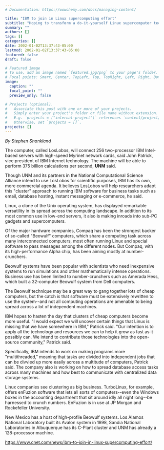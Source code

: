```yaml
---
# Documentation: https://wowchemy.com/docs/managing-content/

title: "IBM to join in Linux supercomputing effort"
subtitle: "Hoping to transform a do-it-yourself Linux supercomputer technique into a useful business product, Big Blue is set to announce its plan to help build a 512-processor machine."
summary: ""
authors: []
tags: []
categories: []
date: 2002-01-02T13:37:43-05:00
lastmod: 2002-01-02T13:37:43-05:00
featured: false
draft: false

# Featured image
# To use, add an image named `featured.jpg/png` to your page's folder.
# Focal points: Smart, Center, TopLeft, Top, TopRight, Left, Right, BottomLeft, Bottom, BottomRight.
image:
  caption: ""
  focal_point: ""
  preview_only: false

# Projects (optional).
#   Associate this post with one or more of your projects.
#   Simply enter your project's folder or file name without extension.
#   E.g. `projects = ["internal-project"]` references `content/project/deep-learning/index.md`.
#   Otherwise, set `projects = []`.
projects: []
---
```


*By Stephen Shankland*

The computer, called LosLobos, will connect 256 two-processor IBM Intel-based servers with high-speed Myrinet network cards, said John Patrick, vice president of IBM Internet technology. The machine will be able to perform 375 billion calculations per second, **UNM** said.

Though UNM and its partners in the National Computational Science Alliance intend to use LosLobos for scientific purposes, IBM has its own, more commercial agenda. It believes LosLobos will help researchers adapt this "cluster" approach to running IBM software for business tasks such as email, database hosting, instant messaging or e-commerce, he said.

Linux, a clone of the Unix operating system, has displayed remarkable versatility in its spread across the computing landscape. In addition to its most common use in low-end servers, it also is making inroads into sub-PC gadgets and supercomputers.

Of the major hardware companies, Compaq has been the strongest backer of so-called "Beowulf" computers, which share a computing task across many interconnected computers, most often running Linux and special software to pass messages among the different nodes. But Compaq, with its high-performance Alpha chip, has been aiming mostly at number-crunchers.

Beowulf systems have been popular with scientists who need inexpensive systems to run simulations and other mathematically intense operations. Business use has been limited to number-crunchers such as Amerada Hess, which built a 32-computer Beowulf system from Dell computers.

The Beowulf technique may be a great way to gang together lots of cheap computers, but the catch is that software must be extensively rewritten to use the system--and not all computing operations are amenable to being spread across a lot of independent machines.

IBM hopes to hasten the day that clusters of cheap computers become more useful. "I would expect we will uncover certain things that Linux is missing that we have somewhere in IBM," Patrick said. "Our intention is to apply all the technology and resources we can to help it grow as fast as it possibly can. We intend to contribute those technologies into the open-source community," Patrick said.

Specifically, IBM intends to work on making programs more "multithreaded," meaning that tasks are divided into independent jobs that can be divvied up more easily across a multitude of computers, Patrick said. The company also is working on how to spread database access tasks across many machines and how best to communicate with centralized data storage systems.

Linux companies see clustering as big business. TurboLinux, for example, offers enFuzion software that lets all sorts of computers--even the Windows boxes in the accounting department that sit around idly all night long--be harnessed to crunch numbers. EnFuzion is in use at JP Morgan and Rockefeller University.

New Mexico has a host of high-profile Beowulf systems. Los Alamos National Laboratory built its Avalon system in 1998, Sandia National Laboratories in Albuquerque has its C-Plant cluster and UNM has already a 128-processor machine.

https://www.cnet.com/news/ibm-to-join-in-linux-supercomputing-effort/

